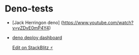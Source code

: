 # Deno-tests

- [Jack Herringon deno] (https://www.youtube.com/watch?v=yZDvE0mP4Y4)

- [deno deploy dashboard](https://dash.deno.com/projects)

  [Edit on StackBlitz ⚡️](https://stackblitz.com/edit/typescript-wxcnkr)
